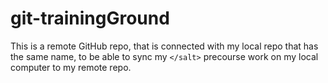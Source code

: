 # git-trainingGround

This is a remote GitHub repo, that is connected with my local repo that has the same name, to be able to sync my `</salt>` precourse work on my local computer to my remote repo. 
